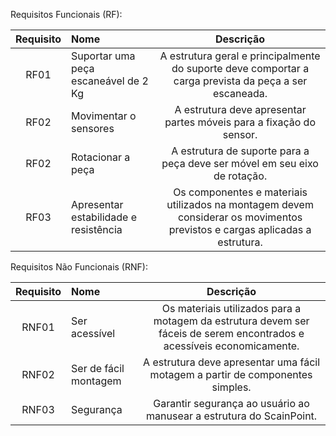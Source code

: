 Requisitos Funcionais (RF):

| Requisito | Nome | Descrição |
|:---------:| :--- |:------------:|
| RF01 | Suportar uma peça escaneável de 2 Kg | A estrutura geral e principalmente do suporte deve comportar a carga prevista da peça a ser escaneada.
| RF02 | Movimentar o sensores | A estrutura deve apresentar partes móveis para a fixação do sensor.
| RF02 | Rotacionar a peça | A estrutura de suporte para a peça deve ser móvel em seu eixo de rotação.
| RF03 | Apresentar estabilidade e resistência | Os componentes e materiais utilizados na montagem devem considerar os movimentos previstos e cargas aplicadas a estrutura.


Requisitos Não Funcionais (RNF):

| Requisito | Nome | Descrição |
|:---------:| :--- |:------------:|
| RNF01 | Ser acessível | Os materiais utilizados para a motagem da estrutura devem ser fáceis de serem encontrados e acessíveis economicamente.
| RNF02 | Ser de fácil montagem | A estrutura deve apresentar uma fácil motagem a partir de componentes simples.
| RNF03 | Segurança | Garantir segurança ao usuário ao manusear a estrutura do ScainPoint.